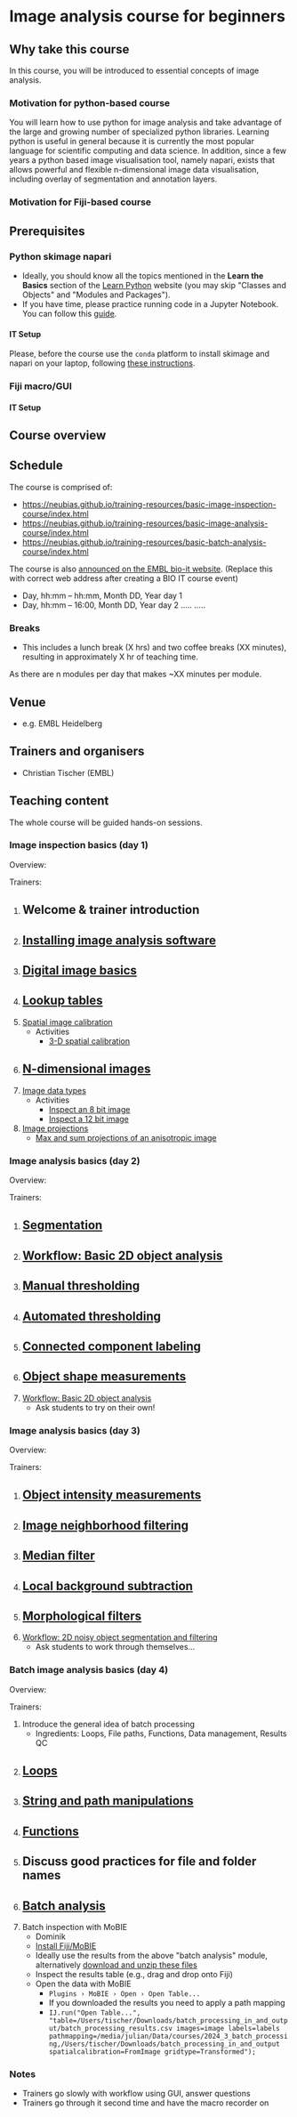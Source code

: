 # Image analysis course for beginners

## Why take this course

In this course, you will be introduced to essential concepts of image analysis.

### Motivation for python-based course
You will learn how to use python for image analysis and take advantage of the large and growing number of specialized python libraries. Learning python is useful in general because it is currently the most popular language for scientific computing and data science. In addition, since a few years a python based image visualisation tool, namely napari, exists that allows powerful and flexible n-dimensional image data visualisation, including overlay of segmentation and annotation layers.


### Motivation for Fiji-based course

## Prerequisites


### Python skimage napari
* Ideally, you should know all the topics mentioned in the **Learn the Basics** section of the [Learn Python](https://www.learnpython.org/en/Welcome) website (you may skip "Classes and Objects" and "Modules and Packages").
* If you have time, please practice running code in a Jupyter Notebook. You can follow this [guide](https://jupyter.org/try-jupyter/retro/notebooks/?path=notebooks/Intro.ipynb).

#### IT Setup
Please, before the course use the `conda` platform to install skimage and napari on your laptop, following [these instructions](https://neubias.github.io/training-resources/tool_installation/index.html#skimage_napari).


### Fiji macro/GUI

#### IT Setup

## Course overview



## Schedule

The course is comprised of:

- https://neubias.github.io/training-resources/basic-image-inspection-course/index.html
- https://neubias.github.io/training-resources/basic-image-analysis-course/index.html
- https://neubias.github.io/training-resources/basic-batch-analysis-course/index.html

The course is also [announced on the EMBL bio-it website](https://bio-it.embl.de/events/).  (Replace this with correct web address after creating a BIO IT course event)

- Day, hh:mm – hh:mm, Month DD, Year day 1
- Day, hh:mm – 16:00, Month DD, Year day 2
  .....
  .....


### Breaks
- This includes a lunch break (X hrs) and two coffee breaks (XX minutes), resulting in approximately X hr of teaching time.

As there are n modules per day that makes ~XX minutes per module.

## Venue

- e.g. EMBL Heidelberg

## Trainers and organisers

- Christian Tischer (EMBL)


## Teaching content

The whole course will be guided hands-on sessions.

### Image inspection basics (day 1)

Overview:

Trainers:

1. Welcome & trainer introduction
    -
1. [Installing image analysis software](https://neubias.github.io/training-resources/tool_installation/index.html)
    -
1. [Digital image basics](https://neubias.github.io/training-resources/pixels/index.html)
    -
1. [Lookup tables](https://neubias.github.io/training-resources/lut/index.html)
    -
1. [Spatial image calibration](https://neubias.github.io/training-resources/spatial_calibration/index.html)
    - Activities
       - [3-D spatial calibration](https://neubias.github.io/training-resources/spatial_calibration/index.html#explore3D)
1. [N-dimensional images](https://neubias.github.io/training-resources/multidimensional_image_basics/index.html)
    -
1. [Image data types](https://neubias.github.io/training-resources/datatypes/index.html)
    - Activities
       - [Inspect an 8 bit image](https://neubias.github.io/training-resources/datatypes/index.html#saturation_8bit)
       - [Inspect a 12 bit image](https://neubias.github.io/training-resources/datatypes/index.html#saturation_12bit)
1. [Image projections](https://neubias.github.io/training-resources/projections/index.html)
    - [Max and sum projections of an anisotropic image]()

### Image analysis basics (day 2)

Overview:

Trainers:

1. [Segmentation](https://neubias.github.io/training-resources/segmentation/index.html)
    -
1. [Workflow: Basic 2D object analysis](https://neubias.github.io/training-resources/workflow_segment_2d_nuclei_measure_shape/index.html)
    -
1. [Manual thresholding](https://neubias.github.io/training-resources/binarization/index.html)
    -
1. [Automated thresholding](https://neubias.github.io/training-resources/auto_threshold/index.html)
    -
1. [Connected component labeling](https://neubias.github.io/training-resources/connected_components/index.html)
    -
1. [Object shape measurements](https://neubias.github.io/training-resources/measure_shapes/index.html)
    -
1. [Workflow: Basic 2D object analysis](https://neubias.github.io/training-resources/workflow_segment_2d_nuclei_measure_shape/index.html)
    - Ask students to try on their own!

### Image analysis basics (day 3)

Overview:

Trainers:

1. [Object intensity measurements](https://neubias.github.io/training-resources/measure_intensities/index.html)
    -
1. [Image neighborhood filtering](https://neubias.github.io/training-resources/filter_neighbourhood/index.html)
    -
1. [Median filter](https://neubias.github.io/training-resources/median_filter/index.html)
    -
1. [Local background subtraction](https://neubias.github.io/training-resources/local_background_correction/index.html)
    -
1. [Morphological filters](https://neubias.github.io/training-resources/filter_morphological/index.html)
    -
1. [Workflow: 2D noisy object segmentation and filtering](https://neubias.github.io/training-resources/workflow_segment_2d_noisy_nuclei_filter_objects_measure_shape/index.html)
    - Ask students to work through themselves...


### Batch image analysis basics (day 4)

Overview:

Trainers:

1. Introduce the general idea of batch processing
    - Ingredients: Loops, File paths, Functions, Data management, Results QC
1. [Loops](https://neubias.github.io/training-resources/script_for_loop/index.html)
    -
1. [String and path manipulations](https://neubias.github.io/training-resources/string_concat/index.html)
    -
1. [Functions](https://neubias.github.io/training-resources/script_functions/index.html)
    -
1. Discuss good practices for file and folder names
    -
1. [Batch analysis](https://neubias.github.io/training-resources/batch_processing/index.html)
    -
1. Batch inspection with MoBIE
    - Dominik
    - [Install Fiji/MoBIE](https://github.com/mobie/mobie-viewer-fiji?tab=readme-ov-file#install)
    - Ideally use the results from the above "batch analysis" module, alternatively [download and unzip these files](https://github.com/NEUBIAS/training-resources/raw/master/image_data/batch_process/inputs_and_outputs.zip)
    - Inspect the results table (e.g., drag and drop onto Fiji)
    - Open the data with MoBIE
        - `Plugins › MoBIE › Open › Open Table...`
        - If you downloaded the results you need to apply a path mapping
        - `IJ.run("Open Table...", "table=/Users/tischer/Downloads/batch_processing_in_and_output/batch_processing_results.csv images=image labels=labels pathmapping=/media/julian/Data/courses/2024_3_batch_processing,/Users/tischer/Downloads/batch_processing_in_and_output spatialcalibration=FromImage gridtype=Transformed");`
        
### Notes
- Trainers go slowly with workflow using GUI, answer questions
- Trainers go through it second time and have the macro recorder on
